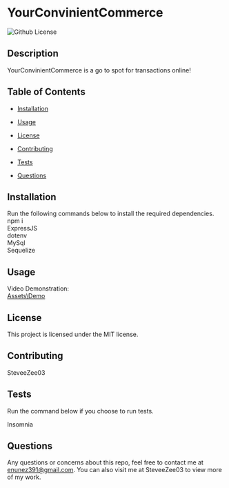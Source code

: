  # YourConvinientCommerce
![Github License](https://img.shields.io/badge/license-MIT-blue.svg)

## Description
YourConvinientCommerce is a go to spot for transactions online!
## Table of Contents
* [Installation](#installation)

* [Usage](#usage)

* [License](#license)

* [Contributing](#contributing)

* [Tests](#tests)

* [Questions](#questions)

## Installation
Run the following commands below to install the required dependencies. <br>
npm i <br>
ExpressJS <br> dotenv <br> MySql <br> Sequelize 


## Usage
Video Demonstration: <br>
<a href="https://github.com/SteveeZee03/YourConvenientCommerce/tree/main/Assets/Demo">Assets\Demo</a>

## License
This project is licensed under the MIT license.

## Contributing
SteveeZee03
## Tests
Run the command below if you choose to run tests.

Insomnia

## Questions
Any questions or concerns about this repo, feel free to contact me at enunez391@gmail.com.  You can also visit me at SteveeZee03  to view more of my work.

